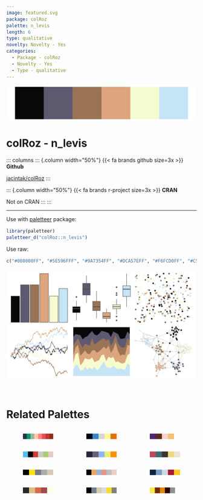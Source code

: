 ```yaml
---
image: featured.svg
package: colRoz
palette: n_levis
length: 6
type: qualitative
novelty: Novelty - Yes
categories:
  - Package - colRoz
  - Novelty - Yes
  - Type - qualitative
---
```


![](featured.svg)

# colRoz - n_levis 

::: columns
::: {.column width="50%"}
{{< fa brands github size=3x >}}
**Github**

[jacintak/colRoz](https://github.com/jacintak/colRoz)
:::

::: {.column width="50%"}
{{< fa brands r-project size=3x >}}
**CRAN**

Not on CRAN
:::
:::

<hr> 

Use with [paletteer](https://emilhvitfeldt.github.io/paletteer/) package:

```r
library(paletteer)
paletteer_d("colRoz::n_levis")
```

Use raw:

```r
c("#080808FF", "#5E596FFF", "#9A7354FF", "#DCA57EFF", "#F6FCD0FF", "#C5E4F6FF")
``` 

![](examples.svg) 

<br>

# Related Palettes

<div class="list" style="display: grid; grid-template-columns: auto auto auto;"> <figure class="figure">
<a href="../../awtools/a_palette/"> <img src="../../awtools/a_palette/featured.svg" style="width: 100%;" class="figure-img"></a>
</figure> <figure class="figure">
<a href="../../fishualize/Chaetodon_larvatus/"> <img src="../../fishualize/Chaetodon_larvatus/featured.svg" style="width: 100%;" class="figure-img"></a>
</figure> <figure class="figure">
<a href="../../tayloRswift/speakNow/"> <img src="../../tayloRswift/speakNow/featured.svg" style="width: 100%;" class="figure-img"></a>
</figure> <figure class="figure">
<a href="../../ggsci/signature_substitutions_cosmic/"> <img src="../../ggsci/signature_substitutions_cosmic/featured.svg" style="width: 100%;" class="figure-img"></a>
</figure> <figure class="figure">
<a href="../../fishualize/Naso_lituratus/"> <img src="../../fishualize/Naso_lituratus/featured.svg" style="width: 100%;" class="figure-img"></a>
</figure> <figure class="figure">
<a href="../../lisa/JoanMiro/"> <img src="../../lisa/JoanMiro/featured.svg" style="width: 100%;" class="figure-img"></a>
</figure> <figure class="figure">
<a href="../../Manu/Hihi/"> <img src="../../Manu/Hihi/featured.svg" style="width: 100%;" class="figure-img"></a>
</figure> <figure class="figure">
<a href="../../ggprism/pearl2/"> <img src="../../ggprism/pearl2/featured.svg" style="width: 100%;" class="figure-img"></a>
</figure> <figure class="figure">
<a href="../../nbapalettes/grizzlies_europe/"> <img src="../../nbapalettes/grizzlies_europe/featured.svg" style="width: 100%;" class="figure-img"></a>
</figure> <figure class="figure">
<a href="../../lisa/SandroBotticelli_1/"> <img src="../../lisa/SandroBotticelli_1/featured.svg" style="width: 100%;" class="figure-img"></a>
</figure> <figure class="figure">
<a href="../../tvthemes/Greyjoy/"> <img src="../../tvthemes/Greyjoy/featured.svg" style="width: 100%;" class="figure-img"></a>
</figure> <figure class="figure">
<a href="../../tvthemes/Topaz/"> <img src="../../tvthemes/Topaz/featured.svg" style="width: 100%;" class="figure-img"></a>
</figure> 
</div>
